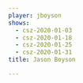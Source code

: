 ```yaml
---
player: jboyson
shows:
  - csz-2020-01-03
  - csz-2020-01-18
  - csz-2020-01-25
  - csz-2020-01-31
title: Jason Boyson

---
```


